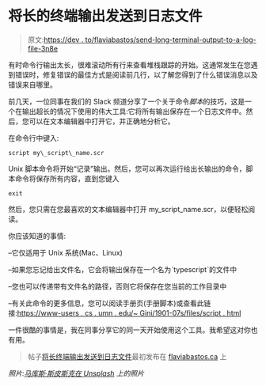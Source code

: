 # 将长的终端输出发送到日志文件

> 原文:[https://dev . to/flaviabastos/send-long-terminal-output-to-a-log-file-3n8e](https://dev.to/flaviabastos/send-long-terminal-output-to-a-log-file-3n8e)

有时命令行输出太长，很难滚动所有行来查看堆栈跟踪的开始。这通常发生在您遇到错误时，修复错误的最佳方式是阅读前几行，以了解您得到了什么错误消息以及错误来自哪里。

前几天，一位同事在我们的 Slack 频道分享了一个关于命令*脚本*的技巧，这是一个在输出超长的情况下使用的伟大工具:它将所有输出保存在一个日志文件中。然后，您可以在文本编辑器中打开它，并正确地分析它。

在命令行中键入:

```
script my\_script\_name.scr 
```

Unix 脚本命令将开始“记录”输出。然后，您可以再次运行给出长输出的命令，脚本命令将保存所有内容，直到您键入

```
exit 
```

然后，您只需在您最喜欢的文本编辑器中打开 my_script_name.scr，以便轻松阅读。

你应该知道的事情:

–它仅适用于 Unix 系统(Mac、Linux)

–如果您忘记给出文件名，它会将输出保存在一个名为ˋtypescriptˋ的文件中

–您也可以传递带有文件名的路径，否则它将保存在您当前的工作目录中

–有关此命令的更多信息，您可以阅读手册页(手册脚本)或查看此链接:[https://www-users . cs . umn . edu/~ Gini/1901-07s/files/script . html](https://www-users.cs.umn.edu/~gini/1901-07s/files/script.html)

一件很酷的事情是，我在同事分享它的同一天开始使用这个工具。我希望这对你也有用。

> 帖子[将长终端输出发送到日志文件](https://wp.me/pa0b0y-t)最初发布在 [flaviabastos.ca](https://flaviabastos.ca) 上

*照片:[马库斯·斯皮斯克在 Unsplash](https://unsplash.com/?utm_source=unsplash&utm_medium=referral&utm_content=creditCopyText) 上的照片*